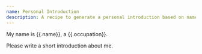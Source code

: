 ```yaml
---
name: Personal Introduction
description: A recipe to generate a personal introduction based on name and occupation
---
```


My name is {{.name}}, a {{.occupation}}.

Please write a short introduction about me.
